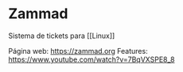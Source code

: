 # Zammad
Sistema de tickets para [[Linux]]

Página web: https://zammad.org
Features: https://www.youtube.com/watch?v=7BqVXSPE8_8